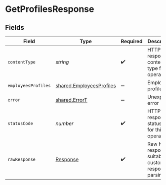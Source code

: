 # GetProfilesResponse


## Fields

| Field                                                                       | Type                                                                        | Required                                                                    | Description                                                                 |
| --------------------------------------------------------------------------- | --------------------------------------------------------------------------- | --------------------------------------------------------------------------- | --------------------------------------------------------------------------- |
| `contentType`                                                               | *string*                                                                    | :heavy_check_mark:                                                          | HTTP response content type for this operation                               |
| `employeesProfiles`                                                         | [shared.EmployeesProfiles](../../../sdk/models/shared/employeesprofiles.md) | :heavy_minus_sign:                                                          | Employee profiles                                                           |
| `error`                                                                     | [shared.ErrorT](../../../sdk/models/shared/errort.md)                       | :heavy_minus_sign:                                                          | Unexpected error                                                            |
| `statusCode`                                                                | *number*                                                                    | :heavy_check_mark:                                                          | HTTP response status code for this operation                                |
| `rawResponse`                                                               | [Response](https://developer.mozilla.org/en-US/docs/Web/API/Response)       | :heavy_check_mark:                                                          | Raw HTTP response; suitable for custom response parsing                     |